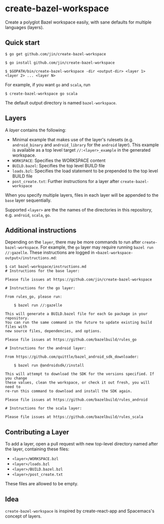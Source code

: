 # create-bazel-workspace

Create a polyglot Bazel workspace easily, with sane defaults for multiple languages (layers).

## Quick start

```
$ go get github.com/jin/create-bazel-workspace

$ go install github.com/jin/create-bazel-workspace

$ $GOPATH/bin/create-bazel-workspace -dir <output-dir> <layer 1> <layer 2> ... <layer N>
```

For example, if you want `go` and `scala`, run 

```
$ create-bazel-workspace go scala
```

The default output directory is named `bazel-workspace`.

## Layers

A *layer* contains the following:

-  Minimal example that makes use of the layer's rulesets (e.g. `android_binary`
  and `android_library` for the `android` layer). This example is available as
  a top level target `//:<layer>_example` in the generated workspace.
- `WORKSPACE`: Specifies the WORKSPACE content
- `BUILD.bazel`: Specifies the top level BUILD file
- `loads.bzl`: Specifies the load statement to be prepended to the top level BUILD file
- `post_create.txt`: Further instructions for a layer after `create-bazel-workspace`

When you specify multiple layers, files in each layer will be appended to the
`base` layer sequentially. 

Supported `<layer>` are the the names of the directories in this repository, e.g.
`android`, `scala`, `go`.

## Additional instructions

Depending on the `layer`, there may be more commands to run after
`create-bazel-workspace`. For example, the `go` layer may require running `bazel
run //:gazelle`. These instructions are logged in
`<bazel-workspace-output>/instructions.md`:

```
$ cat bazel-workspace/instructions.md
# Instructions for the base layer:

Please file issues at https://github.com/jin/create-bazel-workspace

# Instructions for the go layer:

From rules_go, please run:

    $ bazel run //:gazelle

This will generate a BUILD.bazel file for each Go package in your repository. 
You can run the same command in the future to update existing build files with 
new source files, dependencies, and options.

Please file issues at https://github.com/bazelbuild/rules_go

# Instructions for the android layer:

From https://github.com/quittle/bazel_android_sdk_downloader:

    $ bazel run @androidsdk//install

This will attempt to download the SDK for the versions specified. If you change
these values, clean the workspace, or check it out fresh, you will need to
re-run this command to download and install the SDK again.

Please file issues at https://github.com/bazelbuild/rules_android

# Instructions for the scala layer:

Please file issues at https://github.com/bazelbuild/rules_scala
```

## Contributing a Layer

To add a layer, open a pull request with new top-level directory named after the layer, containing these files:

- `<layer>/WORKSPACE.bzl`
- `<layer>/loads.bzl`
- `<layer>/BUILD.bazel.bzl`
- `<layer>/post_create.txt`

These files are allowed to be empty.

## Idea

`create-bazel-workspace` is inspired by create-react-app and Spacemacs's concept of layers.
